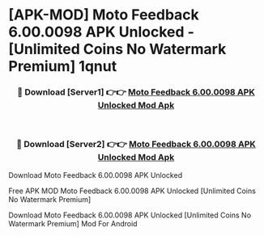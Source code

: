 # [APK-MOD] Moto Feedback 6.00.0098 APK Unlocked - [Unlimited Coins No Watermark Premium] 1qnut



<div align="center">
<h3>🔴 Download [Server1] 👉👉 <a href="https://momento.my/?title=Moto_Feedback_6.00.0098_APK_Unlocked">Moto Feedback 6.00.0098 APK Unlocked Mod Apk</a></h3><br>

<h3>🔴 Download [Server2] 👉👉 <a href="https://momento.my/?title=Moto_Feedback_6.00.0098_APK_Unlocked">Moto Feedback 6.00.0098 APK Unlocked Mod Apk</a></h3>
</div>



Download Moto Feedback 6.00.0098 APK Unlocked 

Free APK MOD Moto Feedback 6.00.0098 APK Unlocked [Unlimited Coins No Watermark Premium]

Download Moto Feedback 6.00.0098 APK Unlocked [Unlimited Coins No Watermark Premium] Mod For Android
